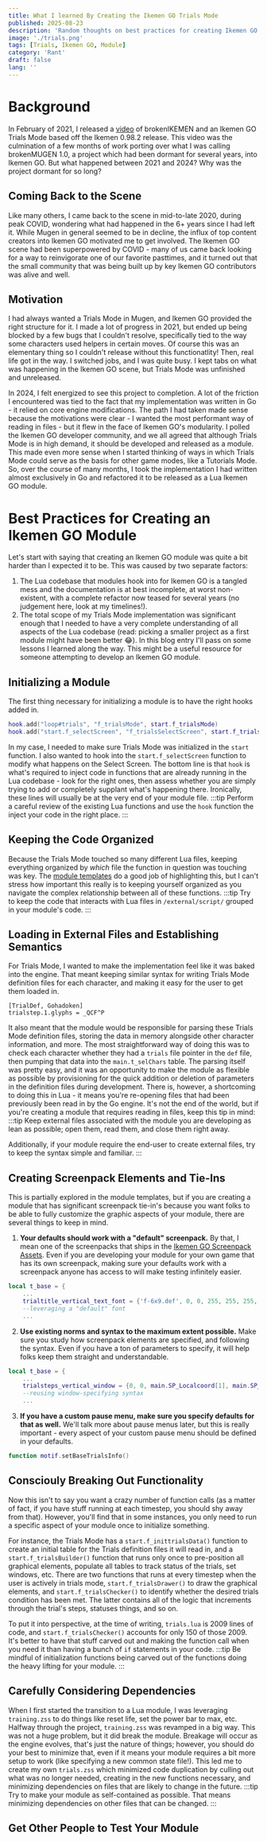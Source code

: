 ```yaml
---
title: What I learned By Creating the Ikemen GO Trials Mode
published: 2025-08-23
description: 'Random thoughts on best practices for creating Ikemen GO modules'
image: './trials.png'
tags: [Trials, Ikemen GO, Module]
category: 'Rant'
draft: false 
lang: ''
---
```


# Background
In February of 2021, I released a [video](https://www.youtube.com/watch?v=PoMTlgYuUNw) of brokenIKEMEN and an Ikemen GO Trials Mode based off the Ikemen 0.98.2 release.
This video was the culmination of a few months of work porting over what I was calling brokenMUGEN 1.0, a project which had been dormant for several years, into Ikemen GO.
But what happened between 2021 and 2024?
Why was the project dormant for so long?
## Coming Back to the Scene
Like many others, I came back to the scene in mid-to-late 2020, during peak COVID, wondering what had happened in the 6+ years since I had left it.
While Mugen in general seemed to be in decline, the influx of top content creators into Ikemen GO motivated me to get involved.
The Ikemen GO scene had been superpowered by COVID - many of us came back looking for a way to reinvigorate one of our favorite pasttimes, and it turned out that the small community that was being built up by key Ikemen GO contributors was alive and well.
## Motivation
I had always wanted a Trials Mode in Mugen, and Ikemen GO provided the right structure for it. 
I made a lot of progress in 2021, but ended up being blocked by a few bugs that I couldn't resolve, specifically tied to the way some characters used helpers in certain moves.
Of course this was an elementary thing so I couldn't release without this functionatlity!
Then, real life got in the way.
I switched jobs, and I was quite busy.
I kept tabs on what was happening in the Ikemen GO scene, but Trials Mode was unfinished and unreleased.

In 2024, I felt energized to see this project to completion.
A lot of the friction I encountered was tied to the fact that my implementation was written in Go - it relied on core engine modifications.
The path I had taken made sense because the motivations were clear - I wanted the most performant way of reading in files - but it flew in the face of Ikemen GO's modularity.
I polled the Ikemen GO developer community, and we all agreed that although Trials Mode is in high demand, it should be developed and released as a module.
This made even more sense when I started thinking of ways in which Trials Mode could serve as the basis for other game modes, like a Tutorials Mode.
So, over the course of many months, I took the implementation I had written almost exclusively in Go and refactored it to be released as a Lua Ikemen GO module.
# Best Practices for Creating an Ikemen GO Module
Let's start with saying that creating an Ikemen GO module was quite a bit harder than I expected it to be.
This was caused by two separate factors:
1. The Lua codebase that modules hook into for Ikemen GO is a tangled mess and the documentation is at best incomplete, at worst non-existent, with a complete refactor now teased for several years (no judgement here, look at my timelines!).
2. The total scope of my Trials Mode implementation was significant enough that I needed to have a very complete understanding of all aspects of the Lua codebase (read: picking a smaller project as a first module might have been better 😂).
In this blog entry I'll pass on some lessons I learned along the way.
This might be a useful resource for someone attempting to develop an Ikemen GO module.
## Initializing a Module
The first thing necessary for initializing a module is to have the right hooks added in.
```lua
hook.add("loop#trials", "f_trialsMode", start.f_trialsMode)
hook.add("start.f_selectScreen", "f_trialsSelectScreen", start.f_trialsSelectScreen)
```
In my case, I needed to make sure Trials Mode was initialized in the `start` function.
I also wanted to hook into the `start.f_selectScreen` function to modify what happens on the Select Screen.
The bottom line is that `hook` is what's required to inject code in functions that are already running in the Lua codebase - look for the right ones, then assess whether you are simply trying to add or completely supplant what's happening there.
Ironically, these lines will usually be at the very end of your module file.
:::tip
Perform a careful review of the existing Lua functions and use the `hook` function the inject your code in the right place.
:::
## Keeping the Code Organized
Because the Trials Mode touched so many different Lua files, keeping everything organized by *which* file the function in question was touching was key.
The [module templates](https://github.com/ikemen-engine/modules) do a good job of highlighting this, but I can't stress how important this really is to keeping yourself organized as you navigate the complex relationship between all of these functions.
:::tip
Try to keep the code that interacts with Lua files in `/external/script/` grouped in your module's code.
:::
## Loading in External Files and Establishing Semantics
For Trials Mode, I wanted to make the implementation feel like it was baked into the engine.
That meant keeping similar syntax for writing Trials Mode definition files for each character, and making it easy for the user to get them loaded in.
```
[TrialDef, Gohadoken]
trialstep.1.glyphs = _QCF^P
```
It also meant that the module would be responsible for parsing these Trials Mode definition files, storing the data in memory alongside other character information, and more.
The most straightforward way of doing this was to check each character whether they had a `trials` file pointer in the `def` file, then pumping that data into the `main.t_selChars` table.
The parsing itself was pretty easy, and it was an opportunity to make the module as flexible as possible by provisioning for the quick addition or deletion of parameters in the definition files during development.
There is, however, a shortcoming to doing this in Lua - it means you're re-opening files that had been previously been read in by the Go engine. 
It's not the end of the world, but if you're creating a module that requires reading in files, keep this tip in mind:
:::tip
Keep external files associated with the module you are developing as lean as possible; open them, read them, and close them right away.

Additionally, if your module require the end-user to create external files, try to keep the syntax simple and familiar.
:::
## Creating Screenpack Elements and Tie-Ins
This is partially explored in the module templates, but if you are creating a module that has significant screenpack tie-in's because you want folks to be able to fully customize the graphic aspects of your module, there are several things to keep in mind.
1. **Your defaults should work with a "default" screenpack.**
By that, I mean one of the screenpacks that ships in the [Ikemen GO Screenpack Assets](https://github.com/ikemen-engine/Ikemen_GO-Elecbyte-Screenpack).
Even if you are developing your module for your own game that has its own screenpack, making sure your defaults work with a screenpack anyone has access to will make testing infinitely easier.
```lua
local t_base = {
    ...
    trialtitle_vertical_text_font = {'f-6x9.def', 0, 0, 255, 255, 255, -1}, 
    --leveraging a "default" font
    ...
```
2. **Use existing norms and syntax to the maximum extent possible.**
Make sure you study how screenpack elements are specified, and following the syntax.
Even if you have a ton of parameters to specify, it will help folks keep them straight and understandable.
```lua
local t_base = {
    ...
    trialsteps_vertical_window = {0, 0, main.SP_Localcoord[1], main.SP_Localcoord[2]},
    --reusing window-specifying syntax
    ...
```
3. **If you have a custom pause menu, make sure you specify defaults for that as well.**
We'll talk more about pause menus later, but this is really important - every aspect of your custom pause menu should be defined in your defaults.
```lua
function motif.setBaseTrialsInfo()
```
## Consciouly Breaking Out Functionality
Now this isn't to say you want a crazy number of function calls (as a matter of fact, if you have stuff running at each timestep, you should shy away from that).
However, you'll find that in some instances, you only need to run a specific aspect of your module once to initialize something.

For instance, the Trials Mode has a `start.f_inittrialsData()` function to create an initial table for the Trials definition files it will read in, and a `start.f_trialsBuilder()` function that runs only once to pre-position all graphical elements, populate all tables to track status of the trials, set windows, etc.
There are two functions that runs at every timestep when the user is actively in trials mode, `start.f_trialsDrawer()` to draw the graphical elements, and `start.f_trialsChecker()` to identify whether the desired trials condition has been met.
The latter contains all of the logic that increments through the trial's steps, statuses things, and so on.

To put it into perspective, at the time of writing, `trials.lua` is 2009 lines of code, and `start.f_trialsChecker()` accounts for only 150 of those 2009.
It's better to have that stuff carved out and making the function call when you need it than having a bunch of `if` statements in your code.
:::tip
Be mindful of initialization functions being carved out of the functions doing the heavy lifting for your module.
:::
## Carefully Considering Dependencies
When I first started the transition to a Lua module, I was leveraging `training.zss` to do things like reset life, set the power bar to max, etc.
Halfway through the project, `training.zss` was revamped in a big way.
This was not a huge problem, but it did break the module.
Breakage will occur as the engine evolves, that's just the nature of things; however, you should do your best to minimize that, even if it means your module requires a bit more setup to work (like specifying a new common state file!).
This led me to create my own `trials.zss` which minimized code duplication by culling out what was no longer needed, creating in the new functions necessary, and minimizing dependencies on files that are likely to change in the future.
:::tip
Try to make your module as self-contained as possible.
That means minimizing dependencies on other files that can be changed.
:::
## Get Other People to Test Your Module